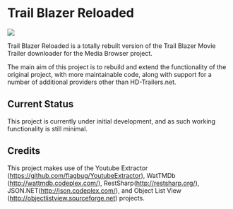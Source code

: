 Trail Blazer Reloaded
=====================

<img src="http://i.imgur.com/E4yP9.png" />

Trail Blazer Reloaded is a totally rebuilt version of the Trail Blazer Movie Trailer downloader for the Media Browser project.

The main aim of this project is to rebuild and extend the functionality of the original project, with more maintainable code, along with support for a number of additional providers other than HD-Trailers.net.

Current Status
--------------

This project is currently under initial development, and as such working functionality is still minimal.


Credits
-------

This project makes use of the Youtube Extractor (https://github.com/flagbug/YoutubeExtractor),  WatTMDb (http://wattmdb.codeplex.com/), RestSharp(http://restsharp.org/), JSON.NET(http://json.codeplex.com/), and Object List View (http://objectlistview.sourceforge.net) projects.